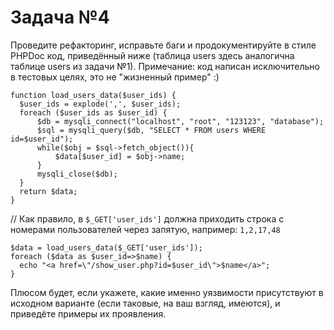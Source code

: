 # Задача №4
  
  Проведите рефакторинг, исправьте баги и продокументируйте в стиле PHPDoc код, приведённый ниже (таблица users здесь аналогична таблице users из задачи №1).
  Примечание: код написан исключительно в тестовых целях, это не "жизненный пример" :)
  ```
  function load_users_data($user_ids) {
  	$user_ids = explode(',', $user_ids);
  	foreach ($user_ids as $user_id) {
  		$db = mysqli_connect("localhost", "root", "123123", "database");
  		$sql = mysqli_query($db, "SELECT * FROM users WHERE id=$user_id");
  		while($obj = $sql->fetch_object()){
  			$data[$user_id] = $obj->name;
  		}
  		mysqli_close($db);
  	}
  	return $data;
  }
```

  // Как правило, в `$_GET['user_ids']` должна приходить строка с номерами пользователей через запятую, например: 
  `1,2,17,48`
  ```
  $data = load_users_data($_GET['user_ids']);
  foreach ($data as $user_id=>$name) {
  	echo "<a href=\"/show_user.php?id=$user_id\">$name</a>";
  }
```
  Плюсом будет, если укажете, какие именно уязвимости присутствуют в исходном варианте (если таковые, на ваш взгляд, имеются), и приведёте примеры их проявления.